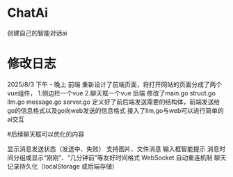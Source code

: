 # ChatAi
创建自己的智能对话ai

# 修改日志
2025/8/3 下午 - 晚上
前端
    重新设计了前端页面，将打开网站的页面分成了两个vue组件，
    1.侧边栏一个vue
    2.聊天框一个vue
后端
    修改了main.go
    struct.go
    llm.go
    message.go
    server.go
    定义好了前后端发送需要的结构体，前端发送给go的信息格式以及go向web发送的信息格式
    接入了llm,go与web可以进行简单的ai交互
    
#后续聊天框可以优化的内容

显示消息发送状态（发送中、失败）
支持图片、文件消息
输入框智能提示
消息时间分组或显示“刚刚”、“几分钟前”等友好时间格式
WebSocket 自动重连机制
聊天记录持久化（localStorage 或后端存储）
